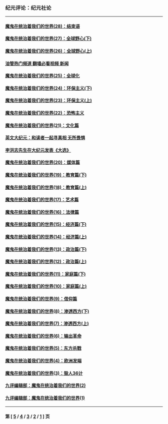 ### 纪元评论：纪元社论
---
#### [魔鬼在统治着我们的世界(28)：结束语](../../pages/nsc422/n10936246.md?08300330) 
#### [魔鬼在统治着我们的世界(27)：全球野心(下)](../../pages/nsc422/n10928319.md?08300330) 
#### [魔鬼在统治着我们的世界(26)：全球野心(上)](../../pages/nsc422/n10900318.md?08300330) 
#### [油管热门频道 翻墙必看视频 新闻](ok?08300330)
#### [魔鬼在统治着我们的世界(25)：全球化](../../pages/nsc422/n10788205.md?08300330) 
#### [魔鬼在统治着我们的世界(24)：环保主义(下)](../../pages/nsc422/n10695307.md?08300330) 
#### [魔鬼在统治着我们的世界(23)：环保主义(上)](../../pages/nsc422/n10688613.md?08300330) 
#### [魔鬼在统治着我们的世界(22)：恐怖主义](../../pages/nsc422/n10614727.md?08300330) 
#### [魔鬼在统治着我们的世界(21)：文化篇](../../pages/nsc422/n10597706.md?08300330) 
#### [英文大纪元：和读者一起寻真相 无所畏惧](../../pages/nsc422/n12542027.md?08300330) 
#### [李洪志先生在大纪元发表《大选》](../../pages/nsc422/n12534746.md?08300330) 
#### [魔鬼在统治着我们的世界(20)：媒体篇](../../pages/nsc422/n10586579.md?08300330) 
#### [魔鬼在统治着我们的世界(19)：教育篇(下)](../../pages/nsc422/n10564808.md?08300330) 
#### [魔鬼在统治着我们的世界(18)：教育篇(上)](../../pages/nsc422/n10526970.md?08300330) 
#### [魔鬼在统治着我们的世界(17)：艺术篇](../../pages/nsc422/n10499093.md?08300330) 
#### [魔鬼在统治着我们的世界(16)：法律篇](../../pages/nsc422/n10485969.md?08300330) 
#### [魔鬼在统治着我们的世界(15)：经济篇(下)](../../pages/nsc422/n10469975.md?08300330) 
#### [魔鬼在统治着我们的世界(14)：经济篇(上)](../../pages/nsc422/n10457370.md?08300330) 
#### [魔鬼在统治着我们的世界(13)：政治篇(下)](../../pages/nsc422/n10448270.md?08300330) 
#### [魔鬼在统治着我们的世界(12)：政治篇(上)](../../pages/nsc422/n10444576.md?08300330) 
#### [魔鬼在统治着我们的世界(11)：家庭篇(下)](../../pages/nsc422/n10440961.md?08300330) 
#### [魔鬼在统治着我们的世界(10)：家庭篇(上)](../../pages/nsc422/n10435448.md?08300330) 
#### [魔鬼在统治着我们的世界(9)：信仰篇](../../pages/nsc422/n10432159.md?08300330) 
#### [魔鬼在统治着我们的世界(8)：渗透西方(下)](../../pages/nsc422/n10429603.md?08300330) 
#### [魔鬼在统治着我们的世界(7)：渗透西方(上)](../../pages/nsc422/n10426013.md?08300330) 
#### [魔鬼在统治着我们的世界(6)：输出革命](../../pages/nsc422/n10421536.md?08300330) 
#### [魔鬼在统治着我们的世界(5)：东方杀戮](../../pages/nsc422/n10417707.md?08300330) 
#### [魔鬼在统治着我们的世界(4)：欧洲发端](../../pages/nsc422/n10414890.md?08300330) 
#### [魔鬼在统治着我们的世界(3)：毁人36计](../../pages/nsc422/n10411583.md?08300330) 
#### [九评编辑部：魔鬼在统治着我们的世界(2)](../../pages/nsc422/n10410036.md?08300330) 
#### [九评编辑部：魔鬼在统治着我们的世界(1)](../../pages/nsc422/n10406825.md?08300330) 

---
#### 第 [ [5](./5.md?08300330) / [4](./4.md?08300330) / [3](./3.md?08300330) / [2](./2.md?08300330) / [1](./1.md?08300330) ] 页
